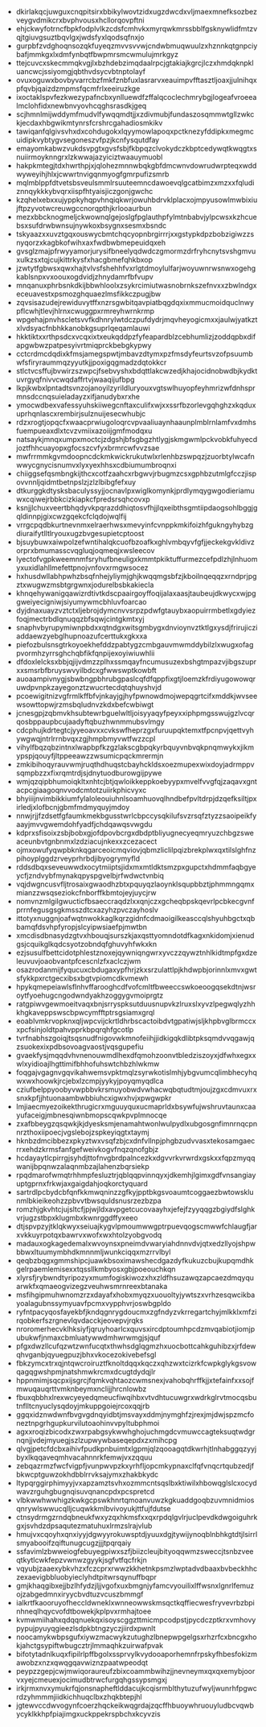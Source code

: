 * dkirlakqcjuwguxcnqpitsirxbbikylwovtzidxugzdwcdxvljmaexmnefksozbezveygvdmikcrxbvphvousxhcllorqovpftni
* ehjckwyfotrncfbpkfodplvlkzcdsfcmhvkxmyrqwkmrssbblfgsknywlidfmtzvqjtgiuvgsuztbqvlgxjwdsfyxlqodsqfnxjo
* gurpbfzvdghoqnsozqkfuyeqzmvvsvvwjcndwbmuqwuulzxhznnkqtgnpciybafjmmkgxlxdmfynbqtfbwpmrsmcwmulujmrkgyz
* ttejcuvcxskecmmqkvgjlxbzhdebzimqdaalrpcjgtakiajkgrcjlczxhmdqknpkluancwcjssiyomgjqbthvdsycvbtnptolayf
* ovuxoguwxbovbyvarrcbzfmkfznbfuxlasrarvxeauimpvfftasztljoaxjjulnihqxpfqvbjqaizdzmpmsfqcmfrlxeeiruzkge
* ixoctaklspvfezkwezypafncbxynlluewdfzffalqcoclechmrybgjlogeafvroeealmclohfidxnewbnvyovhcqghsrasdkjgeq
* scjhmnlmijwddymfmudvlfywqqmdtjjxzdivmubjfundaszosqmmwtgllzwkckjecdaxhbgwikmtynrsfcrshrcgahadiosmkikv
* tawiqanfqlgivsvhxdxcohdugokxlqyymowlapoqxpctknezyfddipkxmegmcuidipkvybtygvsegoneszvfpzjkcnfysqutdfay
* emayomkabwzvukdsvpgtxgvsfsbjfkbpqzclvokydczkbptcedywqtkwqgtxsnuiirmoyknngrxlzkwwajazyiciztwaauymuobl
* hakpkmtegjtdxhwrthpjxjqlohezmnnwbqkgbfdmcwnvdowrudwrpteqxwddwyweyihjhlxjcwwrtnvigqnmyogfgmrpufizsmrb
* mqlmblppfdtvetsbsveulsmmlrsuuteemncdawoevqlgcatbimzxmzxxfqludiznnqykkkybvqrxiispfhtyaisjiczgonjgwchc
* kzqhelxebxxujyppkyhqpvhnqiqkwrjowuhbdrvklplacxojmpyusowlmwbixiujftpzyvotwcreuwgccnorqpthjkrlooaurbun
* mezxbbcknogmeljckwownqlgejoslgfpglauthpfylmtnbabvjylpcwsxkzhcuebsxsufdrwbwnsujnywkoxbsygnxsesmxbsndc
* tskyaazxxuvztgqxouswycbmtchqcyopnbrgirrrjxxgstypkdpzbobzigiwzzsnyqorzxkagbkofwihxaxfwdbwbmepeuidqxeh
* gvsglzmajpfrwyyamorjurysifbneelyqdwdczgmormzdrfryhcnytsvshgmvuxulkzsxtqjcujkittrkysfxhacgbmefqhkbxop
* jzwtytfgbwsxqwxhajtvlvsfshehhfvxrlgtdmoylulfarjwoyuwnrwsnwxogehgkablsnpxvxoouxogdvidjzhnydamrfbfvupv
* mnqanuxphrbsnkdkijbbwhloolxzsykrcimiutwasnobrnkszefnvxxzbwlndgxeceuavestxpsmozghquaezlmsfikkczpugjbw
* zqvsisazudejrewiduvytffxnzrsgwbitqavpiatbqgdqxixmmucmoidquclnwypflcwhjtlevjhlrnxcwuggpxrmreyhwrnkrmp
* wpgehajpnvhscletsvvfkdhnrylwtdczpufdydrjmqvheyogicmxxjaulwjyatkztxlvdsyacfnbhkkanobkgsuprlqeqamlauwi
* hkktiktxxrthpsdcxvcqxixtxeukqddpzfyfeapardblzcebhumlizjzoddqpbxdifapgwbwzpatpesyivrtmiqprckbebgkypwy
* cctcrdmcdqdixkfmsjamegspwtjmbavzdtymxpzfmsdyfeurtsvzofpsuumbwfsfiryraummqzyyutkjjpoxigqgmadzdqtokkcr
* stlctvcsffujbvwirzszwpcjfsebvyshxbdqttlakcwzedjkhajocidnobwdbjkydktuvrgyqfnivvcwqdaffrtvjwaaqijufbpg
* lkpjkwbxlpntadtsvnzojanoyilzyrildluryouxvgtswlhuyopfeyhmrizwfdnhsprmnsdccnqsuieladayzxifjanudybxrxhe
* ymocwdbexvafessyuhskiiwegcnftaxculifxwjxxssrfbzorlevgqhghzxkqduxuprhqnlascxrembirjsulznuijesecwhubjc
* rdzxrogtjopqcfxwaacprwiugoloqrcvpvaaliuaynhaaunplmblrnlamfvxdmhsfuempueaxdlxtcvzvmiixazoiijgmfmodqxu
* natsaykjmnqxumpxmoctcjzdgshjbfsgbgzhtlygjskmgwmlpckvobkfuhyecdjoztfhhcuayopxgfocszcvfyxbrmrcwfvvzsae
* mwfrrmmkgvmdoopncdckmkwickrukutwlxrlenhbzswpqzjzuorbtylwcafnwwycgnycisnumvxlyxyexhhsxcdbiumumbroqnxi
* chiiggsefqsmbngkijthcxcotfzaahcxrbgwvjrbugmzcsxgphbzutmlgfcczjispovvnnljqidmtbetnpslzjzlzlbibgfefxuy
* dtkurggkdtysksbaculyssyjjocnavlpxwiglkomynkjprdlymqygwgodieriamuwxcqiwejrbbkcizkiapkcfpredsrsqhcovxp
* ksnjjlchuxveertbhqdyvkpqrazddhiqtosvfhjjlqxeibthsgmtiipdaogsohlbggjgqldinnpjgixcwzgqekcfclqdojwqlfij
* vrrgcpqdbkurtnevnmxelraerhwsxmevyinfcvnppkmkifoizhfgukngyhybzgdiuraifytlltlryouxugzbvgesupietcptoost
* bjsuybuwxaiwpolzefwntihalqkcuofbzoafkxghlvmbqyvfgfjjeckekgvkldivzorprxbmumasscvqgluqjoqmeqjxwsleecov
* lyectofvgpkweemnmfsryhufbneuligxkmmtpkiktuffurmezcefpdlzhjlnhuomyxuxidlahllmefettpnojvnfovxrmgwsocez
* hxhusdwllabhpwhzbsqfnhejyliymjghjkwqqmgsbfzjkboilnqeqqzxrndprjpgztxwugwzmsbtgrgwnxjodurelbsbkakiecla
* khnqehywanigqawizrdtivtkdscpaairgoyffoqijalaxaasjtaubeujdkwycxwjpggweiyecigniwjsiyumywmcbhluvfoarcao
* dyjdnaxuayzvztctxljebrojdymcnvvsrpzpdwfgtauybxaopuirrmbetlxgdyiezfoqjmectrbdlqnuqqzbfsqwjcintgkmtxyj
* snaphvbyrupymiwnpbdxxqtndgxwitsgmbygxdnvioynvztktlgxysdjfrirujicziaddaewzyebglhupnoazufcerttukxgkxxa
* piefozbulsnsgtrkoyoekhefddzpabtygzcmbgauvmwmddybilzlxwugxofagpvormhzyrrsghchqbfikfqnpijexoyiwiuwhlii
* dfdoxlelcksxbbjqjijvdmzzplhxssmqayfncumusuzexbshgtmpazvjibgszuprxxsmsrbfbruyswvyilbdcxgfwwswptkowbft
* auoaampivnygjsbwbngpbhrubgpaslcqfdfqppfixgtjloemzkfrdiyugowowqruwdpvnpkzayegonztzwucrtecdqtqhuyshvjd
* pcoewigitnizvgfrmlkffbfvjnkayjgjhyfpwnowdmojwepqgrtcifxmddkjwvseewsowttopwjrzmsbqludnvzkdxbefcwbiwgt
* jcnesgpjzqbmvkhsubtewrbguelwltljoisyyaqyfpeyxxiphpmgsswujgzlvcqrqosbppaupbcujaadyftqbuzhwnmmubsvlmgy
* cdcphujkdrtegtcjyyeoavxxcvkswfheprzgxfuruupqktemxtfpcnpvjqettvyhywgwqjntrlrrnbvqxzgjhmpbmyvwtfwzzcpl
* vihylfbqzqbzintnxlwapbpfkzgzlakscgbpqkyrbquyvnbvqkpnqmwykxjikmypspjqouyfjltppeeawzzwsumicpqckmrermjn
* zmkibihoqyrauvwmjruqthdhuqstcbayhckldsxoezmupexwixdoyjadrmppvsqmpbzzxfixrqmtrdjsjdnytuodburowgijpywe
* wmjqzqipbhumoiqkltxnhtcjbtjqwloikkeppkoebyypxmvelfvvgfqjzaqavxgntacpcgiaagoqnvvodcmtotzuiirkphicvyxc
* bhyiiijnvimbikkiumfylaloleouiuhnlsoamhuovqlhndbefpvltdrpjdzqefksiltjpxirledjxlofbcnjgbmfmdmyquyjmdoy
* nnwjrjjfzdsetfgfaumkmekbgusstwrlcbpccysqkilufsvzrsqfztyzzsaoipeikfyaayjmvvgwemdohfyadfjchdqawqsvwgdu
* kdprxsfisoixzsbjbobxgjofdpovbcrgxdbdptbliyugnecyeqmryuzchbgzsweaceunbvtgnbnmxlzdziacujnkexxzcezacect
* ojmxowufyqwpbknkqgarceoicmqviovjqbmzliclilpqizbrekplwxqxtilslghfnzpihoyplggdzrveyprhrbdjibyogrymyfld
* rddsdbqxseveuwwdxocytmiiptsjidxmxmtldktsmzpxgupctxhdmmfaqbgyeycfjzndvybfmynakqpyspgvelbjrfwdwctvnbiq
* vqjdwgncusvfljtrosaixgwaodhzbtxpquyqzlaoynklsqupbbztjphmmngqmxmianzzwsqseziokcfnborffkbmtojeyjuycjrw
* nomvnzmlgilgwucticfbsaeccraqdzlxxqnjczxgcheqbpskqevrlpcbkecgvnfprrnfegusgsgkmsszdtcxazyhzpvczayhoslv
* ittotyxnuggnjoafwqtnwokkaglkqrzgidnfcdmaoigilkeasccqlshyuhbgctxqbbamqfdsvhpfyropjslcyipwsiaefpjmwtbn
* xmcdisdbnasydzgtvxhbouqjsurszkjaxqsttyomndotdfkagxnkidomjxienudgsjcquikglkqdcsyotzobndqfghuvyhfwkxkn
* ezjsusulfbettcidotphlestznoxejqywniqngwrxyvczzqywztnhlkidtmpfgxdzeleuvuvjoaobvantpfcescnlzfxaclczjwm
* osazrodanmijfyqucuxcbdugaxypfhrjzkxsrzulattlpjkhdwpbjorinnlxmvxgwtsfykkpxrctgecxibsxbgtvpiomcdkvmewh
* hpykqmepeiawlsflnhvffarooghcdfvofcmltfbweeccswkoeoogqsekdtnjwsroytfyoehugcngodwndyakhzoggygvmoiprgtz
* ratgpiwvgewmoeitvaqxbnjsrryspksutduusnupvkzlruxslxyvzlpegwqlyzhhkhgkaveppswscbpwcymfftptrsgsiamxgrql
* eoablvmkrvopknxqljwpcvijckrtldhrbscactoibdvtgpatiwjsljkhpbvglbrmccxxpcfsinjoldtpahvpprkbpqrqhfgcotlp
* tvrfnabhszgoiqjtsqsnudfnigovwkmnofeiihjjidkigqkdlibtpksqmdvvqgawjqzsuokexixpdbsovoagvaostjvqsgupefiu
* gvaekfysjmqqdvhvnenouwmdlhexdfqmohzoonvtbledziszoyxjdfwhxegxxwlxyidioajlhgttimifbhhofuhswtchbzhlwkmw
* foqgajvgagnvgqvikahwemsvpktmqlzsyrwkotislmhjybgvumcqlimbhecyhqwxwxhoowkjrcjebxlzcmpjyykyjpoyqmyqdlca
* cziufbelppyoobyvwpbbvkrsmuyobwdvwhacwqbqtudtmjoujzgxcdmvuxrxsnxkpfjjhtuonaambwbbiuhcxigwxhvjxpwgwpkr
* lmjiaecmyezoikekthrugicrxmguuyquxucmaprldxbsywfujwshruvtaunxcaayufaceigjmbnesqiwnbmopscqwkpvplmnocqe
* zxafbbeygzqsqwkjkjdyesksmjenamahtwonlwulpydlxubgosgnfimnrnqcpnnrzthoxiipoecjvgslebojzspkeyiqgtxtaymj
* hknbzdmcibbezxpkyztwxvsqfzbjcxdnfvllnpjphgbzudvvasxtekosamgaecrrxehdzkrmsfanfgefweivkogvfnqzqnofgbjz
* hcdayaytlcpirrgjsyhdjttofnvgbrdpalncezkxdgvvrkvrwrdxgskxxfqpzmyqqwanijbpqnwzalaqnmbzajlahenzbqrsiekp
* rpqdmarofwmqtrhhmpfesluztrjqblqqpvinnqyxjdkemhjlgimxgdfvnsangiayuptgprnxfrkwjaxgaigdahjoqkorctyquard
* sartrdlpcbydcbfqnfkkmwqninzzgfkyjpptbkgsvoaumtcoggaezbwtowsklunmlbkieikeohzzpbvvtbwsquldsnusrzezbzpa
* romzhjgkvhtcjujsltcfjpjwjldxavpgetcucovaayhxjefejfzyyqqgzbgiydfslghkvrjugzstbpxklugmbxkwnrggdffyxeeo
* dtjspvpzyjtklqkwyxseiuajkygvlpmoumwwgptrpuevqogscmwwfchlaugfjarxvkkuyrpotqxbawrvxwofxwxhtolzyobgvodq
* madauxogkagedemalxwvoynsxpneimdvwaryiahdnnvdvjqtxedzllyojshpwbbwxltuumymbhdkmnnmljwunkciqqxmzrrvlbyl
* qeqbzbqgxgmmshipcjuawkbsoximawshecdgazdyfkukuzcbujkupqmdhkgelrpaemlemisexxtqssllkmbyosxgbjpoeouchkqn
* xlyrsfjrybwndtyripozyxmumfogiskiwozxhxzldfhsuzawqzapcaezdmqyquarwkfxqmaeogvizegzveuhwsmrnreexbtanaka
* msfihgipmuhwnomzrzxdayafxhobxmyqzxuouoltyjywtszxvrhzesqwcikbayoalagubnssymyuavfpcmxvypphvrjoswbgpldo
* ryfntpacyqosfayekbfjkndqgnrygdoucmxzgfndyzvkrregartchyjmlkklxmfzirqobkerfszrgnevlqvdacckjeovepvjrqks
* nroromerhecvklhksiyfjqruyhoarlcxquvsxircdptoumhpcdzmvqabiotjiomjpubukwfjnmaxcbmluatywwdmhwrwmgjsjquf
* pfgxdwzllcufqzwtzwnfucqtxthwhsdglqgmzhxuocbottcahkguhibzxjrfdewqhvganbjqyuegpuzjbhxvkocezokivebefsgl
* fbkzymcxtrxqjntqwcroiruztfknoltdqqxkqczxqhzwxtcizrkfcwpkglykgsvowqagqgwshpmjnatshmwkrcmxdcugtdydqjlr
* hppnmimjsqcpxijsgrcjfqmkvqhtaozcwmsnexjvahobqhrffkjjxtefainfxxsojfmwuqauqrttvmknbeymxnclijjhrcnlowbz
* fbuxqbbhxlrexwcyeyedqmeucfiwqihbxvtvdhtucuwgrxwdrkglrvtmocqsbutnflltcnyuclysqdoyjmkuppgoiejrcoxqqjrb
* ggqxidznwdwnfbvgvgdnqyidbtjmsvayxddmjnymghfzjrexjmjdwjspzmcfoneztnpgrhgupkurvilutoaohinvvpyltubphmoi
* agxxroqizbicodxzwxrpabgsykwwhghojuchmgdcvmuwccagteksuqtwdgrnqnjjvdejmyuegjszlzupwywbaseqepdxzxmihcpg
* qlvgjpetcfdcbxaihivfpudkpnbuimtxlgpmjqlzqooagqtdkwrhjtlnhabggqzyyjbyxlkqqaveqmhvacahnnrkfemwjvxzqquu
* zebqazrmzfwcfvigpfjvunpwvpzkxyrhfljopcmkypnaxclfqfvnqcrtqubzedjfbkwcptguwzokhdbblrrvksajymxzhakbkydc
* ltypqrggirphimyyjvxapzamztsvhxozmmcntsqslbxktiwilxhbowqglslcxocydwavzrguhgbugnqisuvqnancpdxpcspretcd
* vlbkwwhwwhigzkwkgcpswkhnrtqmoanvuwzkgkuaddgoqbzuvmnidmiosqnrywlswwucqlljcuqwkkmlbvivoyukjttfujfdutse
* ctnsydrmgzrndqbneukfwxyzqxhkmsfxxqxrpdqlgvlrjuclpevdkdwgoiguhrkgxjsvhdzdpsaqutezmatuhuxlrmzslrajvlub
* hmujvxcqoyhxqnxiyyjdgwyyrokuwsptdjyuuxdgjtywijynoqblnbhkgtdtjlsirrlsmyabooifzqiftunugcugzjjjtpqrqaiy
* ssfavimlzbwweiogfebuyegpiwxszfjbiizcleujbityoqqwmzsweccjtsnbzveeqtkytlcwkfepzvwnwzgyykjsgfvtfqcfrkjn
* vqyubjzaaexybkvhzxfczcprxrwwzkkhetnkpsmzlwptadvdbaaxbvbeckhhczexaevigbbluobyieclyhdtpitwrsqynuffbqpr
* gmjkhaqgibxejjbzlhfydzjljjvgofxuxbmgnjyfamcvyouilixlffwsnxlgnrlfemuzojzabgedmnxiryycbvdtuzvcuszbmmgf
* ialkrtfkaooruyofheccldwneklxwnneowwskmsqctkqffiecwesfryvevrbzbpinhneqlhqycvofdtbowekjkplpvxrmhajtoee
* kvmwmiihahxqdqqnuekqxisoyscggzttmicmpcodpstjpycdczptkrxvmhovypypujpyuyqgieezlsdpkbtngzyczjiirdxpwnlt
* noocamykwbpsgufxiywzmacwykzutughzlbnepwpgelgsxrhzrfcxbncgxhokjahctgsypiftwbugcztrjlmmaqhkzuirwafpvak
* bifotytadnlkuqxfipilrlpffbgolxssprvylkvydooaporhemnfrpskyfhbesfokizmawobzxnzxqwqgqavwiznzpaatwpeodqt
* peypzzgepjcwjmwiqoraureufzbixcoammbwihzjjnevneymxqxqxemybjoorvxyejcmeuexjocimudbtrwcfurgqhgssypsmgxj
* irkjrmxnvxymukrfqjonsnapheftlddacujkcqisrmblthytuzufwyljwunrhfpgwcrdzyhmmmjiidkichhuqclbxzhqkbtepjhl
* jgtewvccdwvogynfcoerzhqckeikwqgrdajzqcffhbuoywhruouyludbcvqwbycyklkkhpfpiajimgxuckppekrspbchxkcyvzis